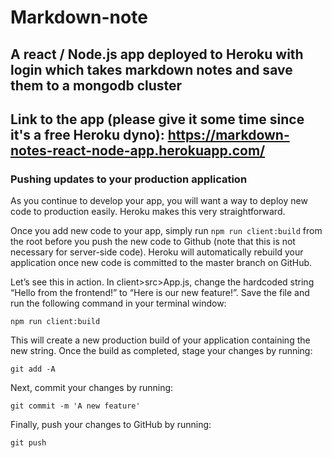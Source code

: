 # Markdown-note
## A react / Node.js app deployed to Heroku with login which takes markdown notes and save them to a mongodb cluster

## Link to the app (please give it some time since it's a free Heroku dyno): <https://markdown-notes-react-node-app.herokuapp.com/>

### Pushing updates to your production application

As you continue to develop your app, you will want a way to deploy new code to production easily. Heroku makes this very straightforward.

Once you add new code to your app, simply run `npm run client:build` from the root before you push the new code to Github (note that this is not necessary for server-side code).
Heroku will automatically rebuild your application once new code is committed to the master branch on GitHub.

Let’s see this in action.
In client>src>App.js, change the hardcoded string “Hello from the frontend!” to “Here is our new feature!”.
Save the file and run the following command in your terminal window:

`npm run client:build`

This will create a new production build of your application containing the new string. Once the build as completed, stage your changes by running:

`git add -A`

Next, commit your changes by running:

`git commit -m 'A new feature'`

Finally, push your changes to GitHub by running:

`git push`

